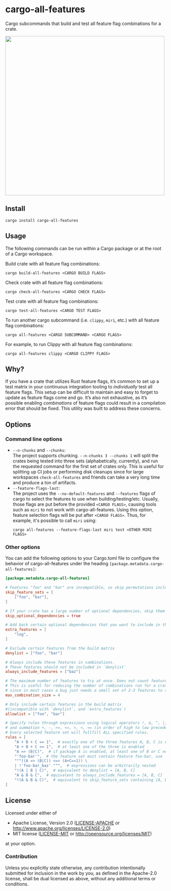 # cargo-all-features

Cargo subcommands that build and test all feature flag combinations for a crate.

<img src=https://i.imgur.com/OVBRtEC.png width=500>

## Install

```
cargo install cargo-all-features
```

## Usage

The following commands can be run within a Cargo package or at the root of a Cargo workspace.

Build crate with all feature flag combinations:

```
cargo build-all-features <CARGO BUILD FLAGS>
```

Check crate with all feature flag combinations:

```
cargo check-all-features <CARGO CHECK FLAGS>
```

Test crate with all feature flag combinations:

```
cargo test-all-features <CARGO TEST FLAGS>
```

To run another cargo subcommand (i.e. `clippy`, `miri`, etc.) with all feature flag combinations:

```
cargo all-features <CARGO SUBCOMMAND> <CARGO FLAGS>
```
For example, to run Clippy with all feature flag combinations:

```
cargo all-features clippy <CARGO CLIPPY FLAGS>
```

## Why?

If you have a crate that utilizes Rust feature flags, it’s common to set up a test matrix in your continuous integration tooling to _individually_ test all feature flags. This setup can be difficult to maintain and easy to forget to update as feature flags come and go. It’s also not exhaustive, as it’s possible enabling _combinations_ of feature flags could result in a compilation error that should be fixed. This utility was built to address these concerns.

## Options

### Command line options

- `--n-chunks` and `--chunks`:  
  The project supports chunking. `--n-chunks 3 --chunks 1` will split the crates being tested into three sets (alphabetically, currently), and run the requested command for the first set of crates only. This is useful for splitting up CI jobs or performing disk cleanups since for large workspaces `check-all-features` and friends can take a very long time and produce a ton of artifacts.
- `--feature-flags-last`:  
  The project uses the `--no-default-features` and `--features` flags of cargo to select the features to use when building/testing/etc. Usually, those flags are put before the provided `<CARGO FLAGS>`, causing tools such as `miri` to not work with cargo-all-features. Using this option, feature selection flags will be put after `<CARGO FLAGS>`. Thus, for example, it's possible to call `miri` using:
  ```
  cargo all-features --feature-flags-last miri test <OTHER MIRI FLAGS>
  ```

### Other options

You can add the following options to your Cargo.toml file to configure the behavior of cargo-all-features under the heading `[package.metadata.cargo-all-features]`:

```toml
[package.metadata.cargo-all-features]

# Features "foo" and "bar" are incompatible, so skip permutations including them
skip_feature_sets = [
    ["foo", "bar"],
]

# If your crate has a large number of optional dependencies, skip them for speed
skip_optional_dependencies = true

# Add back certain optional dependencies that you want to include in the permutations
extra_features = [
    "log",
]

# Exclude certain features from the build matrix
denylist = ["foo", "bar"]

# Always include these features in combinations.
# These features should not be included in `denylist`
always_include_features = ["baz"]

# The maximum number of features to try at once. Does not count features from `always_include_features`.
# This is useful for reducing the number of combinations run for a crate with a large amount of features,
# since in most cases a bug just needs a small set of 2-3 features to reproduce.
max_combination_size = 4

# Only include certain features in the build matrix
#(incompatible with `denylist`, and `extra_features`)
allowlist = ["foo", "bar"]

# Specify rules through expressions using logical operators !, &, ^, |, <=>, =>,
# and summation +, -, >=, <=, >, <, == (in order of high to low precedence)
# Every selected feature set will fullfill ALL specified rules.
rules = [
    "A + B + C == 1",  # exactly one of the three features A, B, C is enabled
    "A + B + C >= 1",  # at least one of the three is enabled
    "A => (B|C)",  # if package A is enabled, at least one of B or C needs to be enabled too
    "'foo-bar'",  # the feature set must contain feature foo-bar, use '' quotation for feature names with hyphens
    """((A => (B|C)) <=> (A+C==1)) \
    | !'foo-bar_baz' """,  # expressions can be arbitrarily nested
    "!(A | B | C)",  # equivalent to denylist = [A, B, C]
    "A & B & C",  # equivalent to always_include_features = [A, B, C]
    "!(A & B & C)",  # equivalent to skip_feature_sets containing [A, B, C]
]
```

## License

Licensed under either of

 * Apache License, Version 2.0 ([LICENSE-APACHE](LICENSE-APACHE) or http://www.apache.org/licenses/LICENSE-2.0)
 * MIT license ([LICENSE-MIT](LICENSE-MIT) or http://opensource.org/licenses/MIT)

at your option.

### Contribution

Unless you explicitly state otherwise, any contribution intentionally submitted for inclusion in the work by you, as defined in the Apache-2.0 license, shall be dual licensed as above, without any additional terms or conditions.
